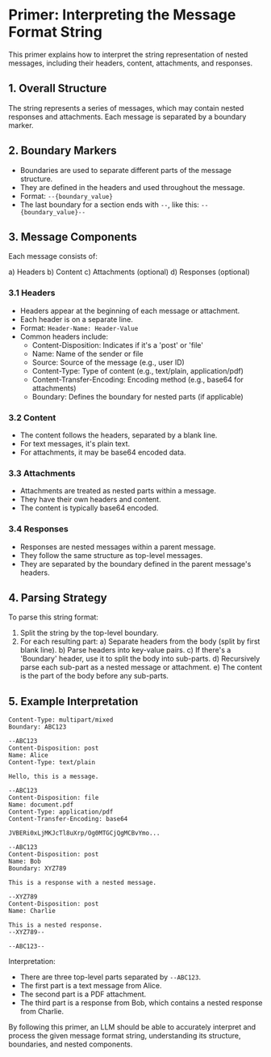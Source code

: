 # Primer: Interpreting the Message Format String

This primer explains how to interpret the string representation of nested messages, including their headers, content, attachments, and responses.

## 1. Overall Structure

The string represents a series of messages, which may contain nested responses and attachments. Each message is separated by a boundary marker.

## 2. Boundary Markers

- Boundaries are used to separate different parts of the message structure.
- They are defined in the headers and used throughout the message.
- Format: `--{boundary_value}`
- The last boundary for a section ends with `--`, like this: `--{boundary_value}--`

## 3. Message Components

Each message consists of:

a) Headers
b) Content
c) Attachments (optional)
d) Responses (optional)

### 3.1 Headers

- Headers appear at the beginning of each message or attachment.
- Each header is on a separate line.
- Format: `Header-Name: Header-Value`
- Common headers include:
  - Content-Disposition: Indicates if it's a 'post' or 'file'
  - Name: Name of the sender or file
  - Source: Source of the message (e.g., user ID)
  - Content-Type: Type of content (e.g., text/plain, application/pdf)
  - Content-Transfer-Encoding: Encoding method (e.g., base64 for attachments)
  - Boundary: Defines the boundary for nested parts (if applicable)

### 3.2 Content

- The content follows the headers, separated by a blank line.
- For text messages, it's plain text.
- For attachments, it may be base64 encoded data.

### 3.3 Attachments

- Attachments are treated as nested parts within a message.
- They have their own headers and content.
- The content is typically base64 encoded.

### 3.4 Responses

- Responses are nested messages within a parent message.
- They follow the same structure as top-level messages.
- They are separated by the boundary defined in the parent message's headers.

## 4. Parsing Strategy

To parse this string format:

1. Split the string by the top-level boundary.
2. For each resulting part:
   a) Separate headers from the body (split by first blank line).
   b) Parse headers into key-value pairs.
   c) If there's a 'Boundary' header, use it to split the body into sub-parts.
   d) Recursively parse each sub-part as a nested message or attachment.
   e) The content is the part of the body before any sub-parts.

## 5. Example Interpretation

```
Content-Type: multipart/mixed
Boundary: ABC123

--ABC123
Content-Disposition: post
Name: Alice
Content-Type: text/plain

Hello, this is a message.

--ABC123
Content-Disposition: file
Name: document.pdf
Content-Type: application/pdf
Content-Transfer-Encoding: base64

JVBERi0xLjMKJcTl8uXrp/Og0MTGCjQgMCBvYmo...

--ABC123
Content-Disposition: post
Name: Bob
Boundary: XYZ789

This is a response with a nested message.

--XYZ789
Content-Disposition: post
Name: Charlie

This is a nested response.
--XYZ789--

--ABC123--
```

Interpretation:

- There are three top-level parts separated by `--ABC123`.
- The first part is a text message from Alice.
- The second part is a PDF attachment.
- The third part is a response from Bob, which contains a nested response from Charlie.

By following this primer, an LLM should be able to accurately interpret and process the given message format string, understanding its structure, boundaries, and nested components.
